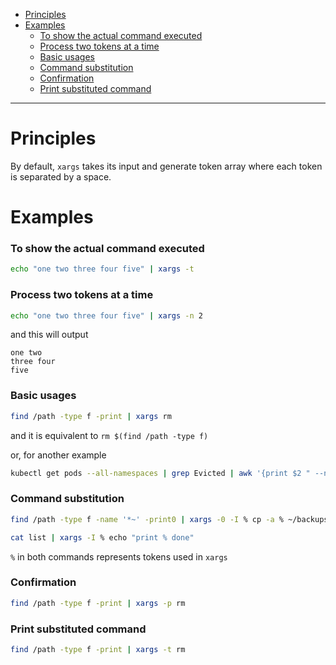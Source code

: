 - [Principles](#principles)
- [Examples](#examples)
    + [To show the actual command executed](#to-show-the-actual-command-executed)
    + [Process two tokens at a time](#process-two-tokens-at-a-time)
    + [Basic usages](#basic-usages)
    + [Command substitution](#command-substitution)
    + [Confirmation](#confirmation)
    + [Print substituted command](#print-substituted-command)
____

# Principles

By default, `xargs` takes its input and generate token array where each token is
separated by a space.

# Examples

### To show the actual command executed

```sh
echo "one two three four five" | xargs -t
```

### Process two tokens at a time

```sh
echo "one two three four five" | xargs -n 2
```

and this will output 

```
one two
three four
five
```

### Basic usages

```sh
find /path -type f -print | xargs rm
```

and it is equivalent to `rm $(find /path -type f)`

or, for another example

```sh
kubectl get pods --all-namespaces | grep Evicted | awk '{print $2 " --namespace=" $1}' | xargs kubectl delete pod
```

### Command substitution

```sh
find /path -type f -name '*~' -print0 | xargs -0 -I % cp -a % ~/backups
```

```sh
cat list | xargs -I % echo "print % done"
```

`%` in both commands represents tokens used in `xargs`

### Confirmation

```sh
find /path -type f -print | xargs -p rm
```

### Print substituted command

```sh
find /path -type f -print | xargs -t rm
```

